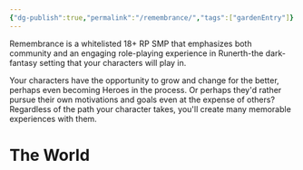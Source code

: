 ```yaml
---
{"dg-publish":true,"permalink":"/remembrance/","tags":["gardenEntry"]}
---
```


Remembrance is a whitelisted 18+ RP SMP that emphasizes both community and an engaging role-playing experience in Runerth-the dark-fantasy setting that your characters will play in. 

Your characters have the opportunity to grow and change for the better, perhaps even becoming Heroes in the process. Or perhaps they'd rather pursue their own motivations and goals even at the expense of others? Regardless of the path your character takes, you'll create many memorable experiences with them.

# The World

